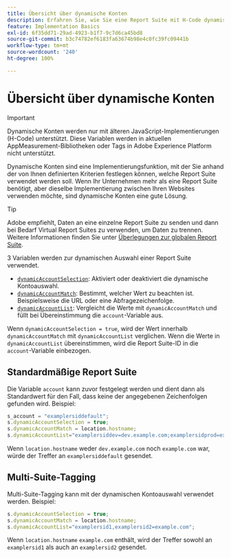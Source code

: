 ```yaml
---
title: Übersicht über dynamische Konten
description: Erfahren Sie, wie Sie eine Report Suite mit H-Code dynamisch auswählen.
feature: Implementation Basics
exl-id: 6f35dd71-29ad-4923-b1f7-9c7d6ca45bd8
source-git-commit: b3c74782ef6183fa63674b98e4c0fc39fc09441b
workflow-type: tm+mt
source-wordcount: '240'
ht-degree: 100%

---
```


# Übersicht über dynamische Konten

>[!IMPORTANT]
>
>Dynamische Konten werden nur mit älteren JavaScript-Implementierungen (H-Code) unterstützt. Diese Variablen werden in aktuellen AppMeasurement-Bibliotheken oder Tags in Adobe Experience Platform nicht unterstützt.

Dynamische Konten sind eine Implementierungsfunktion, mit der Sie anhand der von Ihnen definierten Kriterien festlegen können, welche Report Suite verwendet werden soll. Wenn Ihr Unternehmen mehr als eine Report Suite benötigt, aber dieselbe Implementierung zwischen Ihren Websites verwenden möchte, sind dynamische Konten eine gute Lösung.

>[!TIP]
>
>Adobe empfiehlt, Daten an eine einzelne Report Suite zu senden und dann bei Bedarf Virtual Report Suites zu verwenden, um Daten zu trennen. Weitere Informationen finden Sie unter [Überlegungen zur globalen Report Suite](../../../prepare/global-rs.md).

3 Variablen werden zur dynamischen Auswahl einer Report Suite verwendet.

* [`dynamicAccountSelection`](dynamicaccountselection.md): Aktiviert oder deaktiviert die dynamische Kontoauswahl.
* [`dynamicAccountMatch`](dynamicaccountmatch.md): Bestimmt, welcher Wert zu beachten ist. Beispielsweise die URL oder eine Abfragezeichenfolge.
* [`dynamicAccountList`](dynamicaccountlist.md): Vergleicht die Werte mit `dynamicAccountMatch` und füllt bei Übereinstimmung die `account`-Variable aus.

Wenn `dynamicAccountSelection = true`, wird der Wert innerhalb `dynamicAccountMatch` mit `dynamicAccountList` verglichen. Wenn die Werte in `dynamicAccountList` übereinstimmen, wird die Report Suite-ID in die `account`-Variable einbezogen.

## Standardmäßige Report Suite

Die Variable `account` kann zuvor festgelegt werden und dient dann als Standardwert für den Fall, dass keine der angegebenen Zeichenfolgen gefunden wird. Beispiel:

```javascript
s_account = "examplersiddefault";
s.dynamicAccountSelection = true;
s.dynamicAccountMatch = location.hostname;
s.dynamicAccountList="examplersiddev=dev.example.com;examplersidprod=example.com";
```

Wenn `location.hostname` weder `dev.example.com` noch `example.com` war, würde der Treffer an `examplersiddefault` gesendet.

## Multi-Suite-Tagging

Multi-Suite-Tagging kann mit der dynamischen Kontoauswahl verwendet werden. Beispiel:

```js
s.dynamicAccountSelection = true;
s.dynamicAccountMatch = location.hostname;
s.dynamicAccountList="examplersid1,examplersid2=example.com";
```

Wenn `location.hostname` `example.com` enthält, wird der Treffer sowohl an `examplersid1` als auch an `examplersid2` gesendet.

